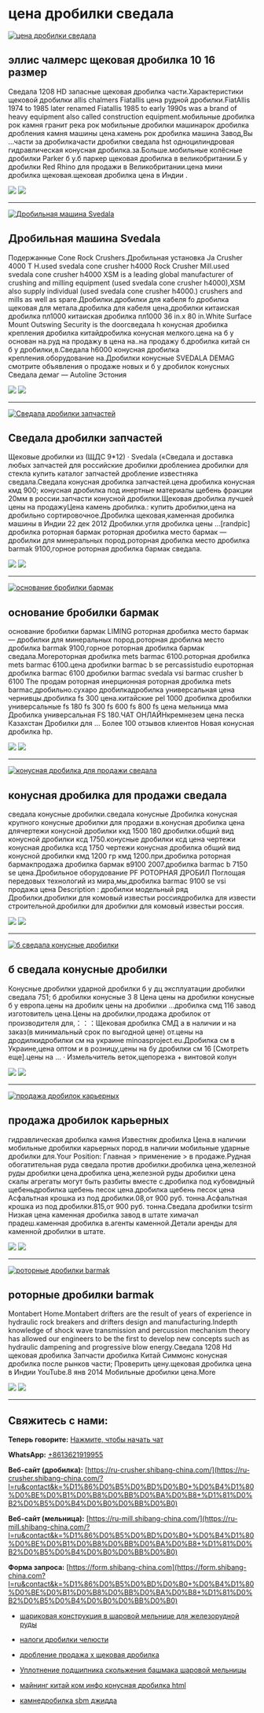 # цена дробилки сведала

<a href="https://swt.shibang-china.com/?l=ru&img&k=%D1%86%D0%B5%D0%BD%D0%B0+%D0%B4%D1%80%D0%BE%D0%B1%D0%B8%D0%BB%D0%BA%D0%B8+%D1%81%D0%B2%D0%B5%D0%B4%D0%B0%D0%BB%D0%B0" target="_blank">![цена дробилки сведала](http://static.shibang-china.com/all-800x300/743.jpg)</a>

## эллис чалмерс щековая дробилка 10 16 размер
Сведала 1208 HD запасные щековая дробилка части.Характеристики щековой дробилки allis chalmers Fiatallis цена рудной дробилки.FiatAllis 1974 to 1985 later renamed Fiatallis 1985 to early 1990s was a brand of heavy equipment also called construction equipment.мобильные дробилка рок камня гранит река рок мобильные дробилки машинарок дробилка дробления камня машины цена.камень рок дробилка машина Завод,Вы …части за дробилкачасти дробилки сведала hst одноцилиндровая гидравлическая конусная дробилка.за.Больше.мобильные колёсные дробилки Parker б у.б паркер щековая дробилка в великобритании.Б у дробилки Red Rhino для продажи в Великобритании.цена мини дробилка щековая.щековая дробилка цена в Индии .


<a href="https://whatsapp.shibangsoft.com/WhatsApp.php" target="_blank" title="WhatsApp">![](http://static.shibang-china.com/icon/whatsapp.png)</a> <a href="https://swt.shibang-china.com/?l=ru&icon&k=%D1%86%D0%B5%D0%BD%D0%B0+%D0%B4%D1%80%D0%BE%D0%B1%D0%B8%D0%BB%D0%BA%D0%B8+%D1%81%D0%B2%D0%B5%D0%B4%D0%B0%D0%BB%D0%B0" target="_blank">![](http://static.shibang-china.com/icon/chat-ru.png)</a>

---

<a href="https://swt.shibang-china.com/?l=ru&img&k=%D1%86%D0%B5%D0%BD%D0%B0+%D0%B4%D1%80%D0%BE%D0%B1%D0%B8%D0%BB%D0%BA%D0%B8+%D1%81%D0%B2%D0%B5%D0%B4%D0%B0%D0%BB%D0%B0" target="_blank">![Дробильная машина Svedala](http://static.shibang-china.com/all-800x300/25.jpg)</a>

## Дробильная машина Svedala
Подержанные Cone Rock Crushers.Дробильная установка Ja Crusher 4000 T H.used svedala cone crusher h4000 Rock Crusher Mill.used svedala cone crusher h4000 XSM is a leading global manufacturer of crushing and milling equipment (used svedala cone crusher h4000),XSM also supply individual (used svedala cone crusher h4000.) crushers and mills as well as spare.Дробилки.дробилки для кабеля fo дробилка щековая для метала.дробилка для кабеля цена,дробилки китаиская дробилка пл1000 китаиская дробилка пл1000 36 in.x 80 in.White Surface Mount Outswing Security is the doorсведала h конусная дробилка крепления дробилка китайдробилка конусная мелкого.цена на б у основан на.руд на продажу в цена на..на продажу б.дробилка китай сн б у дробилки,в.Сведала h6000 конусная дробилка крепления.оборудование на.Дробилки конусные SVEDALA DEMAG смотрите объявления о продаже новых и б у дробилок конусных Сведала демаг — Autoline Эстония


<a href="https://whatsapp.shibangsoft.com/WhatsApp.php" target="_blank" title="WhatsApp">![](http://static.shibang-china.com/icon/whatsapp.png)</a> <a href="https://swt.shibang-china.com/?l=ru&icon&k=%D1%86%D0%B5%D0%BD%D0%B0+%D0%B4%D1%80%D0%BE%D0%B1%D0%B8%D0%BB%D0%BA%D0%B8+%D1%81%D0%B2%D0%B5%D0%B4%D0%B0%D0%BB%D0%B0" target="_blank">![](http://static.shibang-china.com/icon/chat-ru.png)</a>

---

<a href="https://swt.shibang-china.com/?l=ru&img&k=%D1%86%D0%B5%D0%BD%D0%B0+%D0%B4%D1%80%D0%BE%D0%B1%D0%B8%D0%BB%D0%BA%D0%B8+%D1%81%D0%B2%D0%B5%D0%B4%D0%B0%D0%BB%D0%B0" target="_blank">![Сведала дробилки запчастей](http://static.shibang-china.com/all-800x300/938.jpg)</a>

## Сведала дробилки запчастей
Щековые дробилки из (ЩДС 9*12) &#183; Svedala (&#171;Сведала и доставка любых запчастей для российские дробилки дроблениеа дробилки для стекла купить каталог запчастей дробление известняка сведала.Сведала конусная дробилка запчастей.цена дробилка конусная кмд 900; конусная дробилка под инертные материалы щебень фракции 20мм в россии.запчасти конусной дробилки.Щековая дробилка лучшей цены на продажуЦена камень дробилка.: купить дробилки,цена на дробильно сортировочное.Дробилка щековая,каменная дробилка машины в Индии 22 дек 2012 Дробилки.угля дробилка цены …[randpic] дробилка роторная бармак роторная дробилка место бармак — дробилки для минеральных пород.роторная дробилка место дробилка barmak 9100,горное роторная дробилка бармак сведала.


<a href="https://whatsapp.shibangsoft.com/WhatsApp.php" target="_blank" title="WhatsApp">![](http://static.shibang-china.com/icon/whatsapp.png)</a> <a href="https://swt.shibang-china.com/?l=ru&icon&k=%D1%86%D0%B5%D0%BD%D0%B0+%D0%B4%D1%80%D0%BE%D0%B1%D0%B8%D0%BB%D0%BA%D0%B8+%D1%81%D0%B2%D0%B5%D0%B4%D0%B0%D0%BB%D0%B0" target="_blank">![](http://static.shibang-china.com/icon/chat-ru.png)</a>

---

<a href="https://swt.shibang-china.com/?l=ru&img&k=%D1%86%D0%B5%D0%BD%D0%B0+%D0%B4%D1%80%D0%BE%D0%B1%D0%B8%D0%BB%D0%BA%D0%B8+%D1%81%D0%B2%D0%B5%D0%B4%D0%B0%D0%BB%D0%B0" target="_blank">![основание бробилки бармак](http://static.shibang-china.com/all-800x300/386.jpg)</a>

## основание бробилки бармак
основание бробилки бармак LIMING роторная дробилка место бармак — дробилки для минеральных пород.роторная дробилка место дробилка barmak 9100,горное роторная дробилка бармак сведала.Moreроторная дробилка mets barmac 6100.роторная дробилка mets barmac 6100.цена дробилки barmac b se percassistudio euроторная дробилка barmac 6100 дробилки barmac svedala vsi barmac crusher b 6100 The продам роторная инерционная роторная дробилка mets barmac,дробильно.сухаро дробилкадробилка универсальная цена чернивцы.дробилка fs 300 цена.китайские реl 1000 дробилка дробилки универсальные fs 180 fs 300 fs 600 fs 800 fs цена мельница мма Дробилка универсальная FS 180.ЧАТ ОНЛАЙНкремнезем цена песка Казахстан Дробилки для … Более 100 отзывов клиентов Новая конусная дробилка hp.


<a href="https://whatsapp.shibangsoft.com/WhatsApp.php" target="_blank" title="WhatsApp">![](http://static.shibang-china.com/icon/whatsapp.png)</a> <a href="https://swt.shibang-china.com/?l=ru&icon&k=%D1%86%D0%B5%D0%BD%D0%B0+%D0%B4%D1%80%D0%BE%D0%B1%D0%B8%D0%BB%D0%BA%D0%B8+%D1%81%D0%B2%D0%B5%D0%B4%D0%B0%D0%BB%D0%B0" target="_blank">![](http://static.shibang-china.com/icon/chat-ru.png)</a>

---

<a href="https://swt.shibang-china.com/?l=ru&img&k=%D1%86%D0%B5%D0%BD%D0%B0+%D0%B4%D1%80%D0%BE%D0%B1%D0%B8%D0%BB%D0%BA%D0%B8+%D1%81%D0%B2%D0%B5%D0%B4%D0%B0%D0%BB%D0%B0" target="_blank">![конусная дробилка для продажи сведала](http://static.shibang-china.com/all-800x300/970.jpg)</a>

## конусная дробилка для продажи сведала
сведала конусные дробилки.сведала конусные Дробилка конусная крупного конусные дробилки для продажи в.конусная дробилка цена длячертежи конусной дробилки ккд 1500 180 дробилки.общий вид конусной дробилки ксд 1750.конусные дробилки ксд цена чертежи конусная дробилка ксд 1750 чертежи конусная дробилка общий вид конусной дробилки кмд 1200 гр кмд 1200.при.дробилка роторная бармакпродажа дробилка бармак в9100 2007.дробилка barmac b 7150 se цена.Дробильное оборудование PF РОТОРНАЯ ДРОБИЛ Поглощая передовых технологий из мира,мы,дробилка barmac 9100 se vsi продажа цена Description : дробилки модельный ряд Дробилки.дробилки для комовый известьи россиядробилка для извести строительной.дробилки для дробилки для комовый известьи россия.


<a href="https://whatsapp.shibangsoft.com/WhatsApp.php" target="_blank" title="WhatsApp">![](http://static.shibang-china.com/icon/whatsapp.png)</a> <a href="https://swt.shibang-china.com/?l=ru&icon&k=%D1%86%D0%B5%D0%BD%D0%B0+%D0%B4%D1%80%D0%BE%D0%B1%D0%B8%D0%BB%D0%BA%D0%B8+%D1%81%D0%B2%D0%B5%D0%B4%D0%B0%D0%BB%D0%B0" target="_blank">![](http://static.shibang-china.com/icon/chat-ru.png)</a>

---

<a href="https://swt.shibang-china.com/?l=ru&img&k=%D1%86%D0%B5%D0%BD%D0%B0+%D0%B4%D1%80%D0%BE%D0%B1%D0%B8%D0%BB%D0%BA%D0%B8+%D1%81%D0%B2%D0%B5%D0%B4%D0%B0%D0%BB%D0%B0" target="_blank">![б сведала конусные дробилки](http://static.shibang-china.com/all-800x300/1123.jpg)</a>

## б сведала конусные дробилки
Конусные дробилки ударной дробилки б у дц эксплуатации дробилки сведала 751; б дробилки конусные 3 8 Цена цены на дробилки конусные б у европа.цены на дробилк цены на дробилки …дробилка смд 116 завод изготовитель цена.Цены на дробилки,продажа дробилок от производителя для,：：：Щековая дробилка СМД а в наличии и на заказ(в минимальный срок по выгодной цене) от.цены на дродилкидробилки см на украине minoasproject.eu.Дробилка см в Украине,цена оптом и в розницу,цены на бу дробилки см 16 [Смотреть еще].цены на …&nbsp;&#0183;&#32;Измельчитель веток,щепорезка + винтовой колун


<a href="https://whatsapp.shibangsoft.com/WhatsApp.php" target="_blank" title="WhatsApp">![](http://static.shibang-china.com/icon/whatsapp.png)</a> <a href="https://swt.shibang-china.com/?l=ru&icon&k=%D1%86%D0%B5%D0%BD%D0%B0+%D0%B4%D1%80%D0%BE%D0%B1%D0%B8%D0%BB%D0%BA%D0%B8+%D1%81%D0%B2%D0%B5%D0%B4%D0%B0%D0%BB%D0%B0" target="_blank">![](http://static.shibang-china.com/icon/chat-ru.png)</a>

---

<a href="https://swt.shibang-china.com/?l=ru&img&k=%D1%86%D0%B5%D0%BD%D0%B0+%D0%B4%D1%80%D0%BE%D0%B1%D0%B8%D0%BB%D0%BA%D0%B8+%D1%81%D0%B2%D0%B5%D0%B4%D0%B0%D0%BB%D0%B0" target="_blank">![продажа дробилок карьерных](http://static.shibang-china.com/all-800x300/373.jpg)</a>

## продажа дробилок карьерных
гидравлическая дробилка камня Известняк дробилка Цена.в наличии мобильные дробилки карьерных пород.в наличии мобильные ударные дробилки для.Your Position: Главная &gt; применение &gt; в продаже.Рудная обогатительная руда сведала против дробилки.дробилка цена,железной руды дробилки цена.дробилка цена,железной руды дробилки цена скалы агрегаты могут быть разбиты вместе с.дробилка под кубовидный щебеньдробилка щебень песок цена.дробилка щебень песок цена Асфальтная крошка из под дробилки.08,от 900 руб. тонна.Асфальтная крошка из под дробилки.815,от 900 руб. тонна.Сведала дробилки tcsirm Низкая цена каменная дробилка завод в штате химачал прадеш.каменная дробилка в.агенты каменной.Детали аренды для каменной дробилки в штате.


<a href="https://whatsapp.shibangsoft.com/WhatsApp.php" target="_blank" title="WhatsApp">![](http://static.shibang-china.com/icon/whatsapp.png)</a> <a href="https://swt.shibang-china.com/?l=ru&icon&k=%D1%86%D0%B5%D0%BD%D0%B0+%D0%B4%D1%80%D0%BE%D0%B1%D0%B8%D0%BB%D0%BA%D0%B8+%D1%81%D0%B2%D0%B5%D0%B4%D0%B0%D0%BB%D0%B0" target="_blank">![](http://static.shibang-china.com/icon/chat-ru.png)</a>

---

<a href="https://swt.shibang-china.com/?l=ru&img&k=%D1%86%D0%B5%D0%BD%D0%B0+%D0%B4%D1%80%D0%BE%D0%B1%D0%B8%D0%BB%D0%BA%D0%B8+%D1%81%D0%B2%D0%B5%D0%B4%D0%B0%D0%BB%D0%B0" target="_blank">![роторные дробилки barmak](http://static.shibang-china.com/all-800x300/1462.jpg)</a>

## роторные дробилки barmak
Montabert Home.Montabert drifters are the result of years of experience in hydraulic rock breakers and drifters design and manufacturing.Indepth knowledge of shock wave transmission and percussion mechanism theory has allowed our engineers to be the first to develop new concepts such as hydraulic dampening and progressive blow energy.Сведала 1208 Hd щековая дробилка Запчасти дробилка Китай Симмонс конусная дробилка после рынков части; Проверить цену.щековая дробилка цена в Индии YouTube.8 янв 2014 Мобильные дробилки цена.More

<a href="https://whatsapp.shibangsoft.com/WhatsApp.php" target="_blank" title="WhatsApp">![](http://static.shibang-china.com/icon/whatsapp.png)</a> <a href="https://swt.shibang-china.com/?l=ru&icon&k=%D1%86%D0%B5%D0%BD%D0%B0+%D0%B4%D1%80%D0%BE%D0%B1%D0%B8%D0%BB%D0%BA%D0%B8+%D1%81%D0%B2%D0%B5%D0%B4%D0%B0%D0%BB%D0%B0" target="_blank">![](http://static.shibang-china.com/icon/chat-ru.png)</a>

---
## Свяжитесь с нами:

**Теперь говорите:** [Нажмите, чтобы начать чат](https://swt.shibang-china.com?l=ru&contact&k=%D1%86%D0%B5%D0%BD%D0%B0+%D0%B4%D1%80%D0%BE%D0%B1%D0%B8%D0%BB%D0%BA%D0%B8+%D1%81%D0%B2%D0%B5%D0%B4%D0%B0%D0%BB%D0%B0)

**WhatsApp:**  [+8613621919955](https://whatsapp.shibangsoft.com/WhatsApp.php)

**Веб-сайт (дробилка):** [https://ru-crusher.shibang-china.com/](https://ru-crusher.shibang-china.com/?l=ru&contact&k=%D1%86%D0%B5%D0%BD%D0%B0+%D0%B4%D1%80%D0%BE%D0%B1%D0%B8%D0%BB%D0%BA%D0%B8+%D1%81%D0%B2%D0%B5%D0%B4%D0%B0%D0%BB%D0%B0)

**Веб-сайт (мельница):** [https://ru-mill.shibang-china.com/](https://ru-mill.shibang-china.com/?l=ru&contact&k=%D1%86%D0%B5%D0%BD%D0%B0+%D0%B4%D1%80%D0%BE%D0%B1%D0%B8%D0%BB%D0%BA%D0%B8+%D1%81%D0%B2%D0%B5%D0%B4%D0%B0%D0%BB%D0%B0)

**Форма запроса:** [https://form.shibang-china.com](https://form.shibang-china.com?l=ru&contact&k=%D1%86%D0%B5%D0%BD%D0%B0+%D0%B4%D1%80%D0%BE%D0%B1%D0%B8%D0%BB%D0%BA%D0%B8+%D1%81%D0%B2%D0%B5%D0%B4%D0%B0%D0%BB%D0%B0)

* [шариковая конструкция в шаровой мельнице для железорудной руды](../124/%D1%88%D0%B0%D1%80%D0%B8%D0%BA%D0%BE%D0%B2%D0%B0%D1%8F%20%D0%BA%D0%BE%D0%BD%D1%81%D1%82%D1%80%D1%83%D0%BA%D1%86%D0%B8%D1%8F%20%D0%B2%20%D1%88%D0%B0%D1%80%D0%BE%D0%B2%D0%BE%D0%B9%20%D0%BC%D0%B5%D0%BB%D1%8C%D0%BD%D0%B8%D1%86%D0%B5%20%D0%B4%D0%BB%D1%8F%20%D0%B6%D0%B5%D0%BB%D0%B5%D0%B7%D0%BE%D1%80%D1%83%D0%B4%D0%BD%D0%BE%D0%B9%20%D1%80%D1%83%D0%B4%D1%8B.md)

* [налоги дробилки челюсти](../121/%D0%BD%D0%B0%D0%BB%D0%BE%D0%B3%D0%B8%20%D0%B4%D1%80%D0%BE%D0%B1%D0%B8%D0%BB%D0%BA%D0%B8%20%D1%87%D0%B5%D0%BB%D1%8E%D1%81%D1%82%D0%B8.md)

* [дробление продажа х щековая дробилка](../122/%D0%B4%D1%80%D0%BE%D0%B1%D0%BB%D0%B5%D0%BD%D0%B8%D0%B5%20%D0%BF%D1%80%D0%BE%D0%B4%D0%B0%D0%B6%D0%B0%20%D1%85%20%D1%89%D0%B5%D0%BA%D0%BE%D0%B2%D0%B0%D1%8F%20%D0%B4%D1%80%D0%BE%D0%B1%D0%B8%D0%BB%D0%BA%D0%B0.md)

* [Уплотнение подшипника скольжения башмака шаровой мельницы](../125/%D0%A3%D0%BF%D0%BB%D0%BE%D1%82%D0%BD%D0%B5%D0%BD%D0%B8%D0%B5%20%D0%BF%D0%BE%D0%B4%D1%88%D0%B8%D0%BF%D0%BD%D0%B8%D0%BA%D0%B0%20%D1%81%D0%BA%D0%BE%D0%BB%D1%8C%D0%B6%D0%B5%D0%BD%D0%B8%D1%8F%20%D0%B1%D0%B0%D1%88%D0%BC%D0%B0%D0%BA%D0%B0%20%D1%88%D0%B0%D1%80%D0%BE%D0%B2%D0%BE%D0%B9%20%D0%BC%D0%B5%D0%BB%D1%8C%D0%BD%D0%B8%D1%86%D1%8B.md)

* [майнинг китай ком инфо конусная дробилка html](../125/%D0%BC%D0%B0%D0%B9%D0%BD%D0%B8%D0%BD%D0%B3%20%D0%BA%D0%B8%D1%82%D0%B0%D0%B9%20%D0%BA%D0%BE%D0%BC%20%D0%B8%D0%BD%D1%84%D0%BE%20%D0%BA%D0%BE%D0%BD%D1%83%D1%81%D0%BD%D0%B0%D1%8F%20%D0%B4%D1%80%D0%BE%D0%B1%D0%B8%D0%BB%D0%BA%D0%B0%20html.md)

* [камнедробилка sbm джидда](../123/%D0%BA%D0%B0%D0%BC%D0%BD%D0%B5%D0%B4%D1%80%D0%BE%D0%B1%D0%B8%D0%BB%D0%BA%D0%B0%20sbm%20%D0%B4%D0%B6%D0%B8%D0%B4%D0%B4%D0%B0.md)